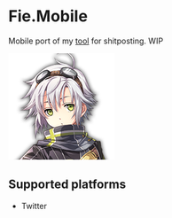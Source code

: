 # Fie.Mobile

Mobile port of my [tool](https://github.com/DoumanAsh/fie) for shitposting. WIP

![Icon](Fie/Fie.Android/Resources/mipmap-xxxhdpi/Icon.png)

## Supported platforms

- Twitter
